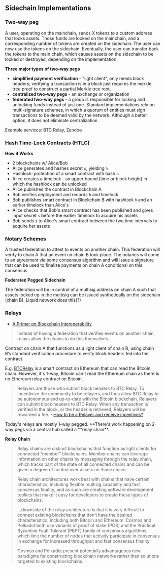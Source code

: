 ---
---

## Sidechain Implementations

### Two-way peg

A user, operating on the mainchain, sends X tokens to a custom address
that locks assets. Those funds are locked on the mainchain, and a corresponding number of tokens are created on the sidechain. The user can now use the tokens on the sidechain. Eventually, the user can transfer back the tokens to the main chain, which causes assets on the sidechain to be locked or destroyed, depending on the implementation.

**Three major types of two-way pegs**

- **simplified payment verification** - "light client", only needs block headers; verifying a transaction is in a block just requires the merkle tree proof to construct a partial Merkle tree root.
- **centralized two-way pegs** - an exchange or organization
- **federated two-way pegs** - a group is responsible for locking and unlocking funds instead of just one. Standard implementations rely on multi-signature schemes, in which a quorum of entities must sign transactions to be deemed valid by the network. Although a better option, it does not eliminate centralization.

Example services: BTC Relay, Zendoo

### Hash Time-Lock Contracts (HTLC)

**How it Works**

- 2 blockchains w/ Alice/Bob
- Alice generates and hashes secret `s`, yielding `h`
- Hashlock: protection of a smart contract with hash `h`
- Alice creates a timelock - an upper bound (time or block height) in which the hashlock can be unlocked
- Alice publishes the contract in Blockchain A
- Bob verifies deployment and records `h` and timelock
- Bob publishes smart contract in Blockchain B with hashlock `h` and an earlier timelock than Alice's
- Alice checks that Bob's smart contract has been published and gives input secret `s` before the earlier timelock to acquire his assets
- Bob sends `s` to Alice's smart contract between the two time intervals to acquire her assets

### Notary Schemes

A trusted federation to attest to events on another chain. This federation will verify to chain A that an event on chain B took place. The notaries will come to an agreement via some consensus algorithm and will issue a signature that can be used to finalize payments on chain A conditional on this consensus.

**Federated Pegged Sidechain**

The federation will be in control of a multisig address on chain A such that assets locked up in the multisig can be issued synthetically on the sidechain (chain B). Liquid network does this(?)

### Relays

- [A Primer on Blockchain Interoperability](https://blockchain.capital/top-highlight-a-primer-on-blockchain-interoperability/)

> Instead of having a federation that verifies events on another chain, relays allow the chains to do this themselves.

Contract on chain A that functions as a light client of chain B, using chain B’s standard verification procedure to verify block headers fed into the contract.

E.g. [BTCRelay](http://btcrelay.org/) is a smart contract on Ethereum that can read the Bitcoin chain. However, it's 1-way; Bitcoin can't read the Ethereum chain as there is no Ethereum relay contract on Bitcoin.

> Relayers are those who submit block headers to BTC Relay. To incentivize the community to be relayers, and thus allow BTC Relay to be autonomous and up-to-date with the Bitcoin blockchain, Relayers can submit block headers to BTC Relay. When any transaction is verified in the block, or the header is retrieved, Relayers will be rewarded a fee. ~[How to be a Relayer and receive incentives?](https://btc-relay.readthedocs.io/en/latest/frequently-asked-questions.html)

Today's relays are mostly 1-way pegged. **There's work happening on 2-way pegs via a central hub called a **relay chain\*\*.

**Relay Chain**

> Relay chains are distinct blockchains that function as light clients for connected “member” blockchains. Member chains can leverage information on other chains by messaging through the relay chain, which tracks part of the state of all connected chains and can be given a degree of control over assets on those chains
>
> Relay chain architectures work best with chains that have certain characteristics, including flexible multisig capability and fast consensus finality, and as such are creating software development toolkits that make it easy for developers to create these types of blockchains.
>
> ...downside of the relay architecture is that it is very difficult to connect existing blockchains that don’t have the desired characteristics, including both Bitcoin and Ethereum. Cosmos and Polkadot both use variants of proof of stake (POS) and the Practical Byzantine Fault Tolerant (PBFT) family of consensus algorithms, which limit the number of nodes that actively participate in consensus in exchange for increased throughput and fast consensus finality.
>
> Cosmos and Polkadot present potentially advantageous new paradigms for constructing blockchain networks rather than solutions targeted to existing blockchains.
